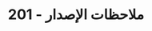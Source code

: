 ﻿---
title: ملاحظات الإصدار - 201
second_title: Aspose.Cells Cloud Documen
type: docs
url: /ar/release-notes-2018/
weight: 30
description: Aspose.Cells Cloud يدعم Excel لإنشاء وتحويل ودمج وتقسيم وحماية وتشغيل الكائن الداخلي وما إلى ذلك
---
